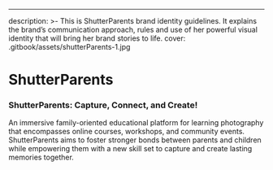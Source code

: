---
description: >-
  This is ShutterParents brand identity guidelines. It explains the brand’s
  communication approach, rules and use of her powerful visual identity that
  will bring her brand stories to life.
cover: .gitbook/assets/shutterParents-1.jpg

# ShutterParents



### ShutterParents: Capture, Connect, and Create!

An immersive family-oriented educational platform for learning photography that encompasses online courses, workshops, and community events. ShutterParents aims to foster stronger bonds between parents and children while empowering them with a new skill set to capture and create lasting memories together.

###
